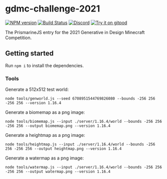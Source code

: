 # gdmc-challenge-2021

[![NPM version](https://img.shields.io/npm/v/gdmc-challenge-2021.svg)](http://npmjs.com/package/gdmc-challenge-2021)
[![Build Status](https://github.com/PrismarineJS/gdmc-challenge-2021/workflows/CI/badge.svg)](https://github.com/PrismarineJS/gdmc-challenge-2021/actions?query=workflow%3A%22CI%22)
[![Discord](https://img.shields.io/badge/chat-on%20discord-brightgreen.svg)](https://discord.gg/GsEFRM8)
[![Try it on gitpod](https://img.shields.io/badge/try-on%20gitpod-brightgreen.svg)](https://gitpod.io/#https://github.com/PrismarineJS/gdmc-challenge-2021)

The PrismarineJS entry for the 2021 Generative in Design Minecraft Competition.

## Getting started

Run `npm i` to install the dependencies.

### Tools

Generate a 512x512 test world:
```
node tools/genworld.js --seed 6708951544769826080 --bounds -256 256 -256 256 --version 1.16.4
```

Generate a biomemap as a png image:
```
node tools/biomemap.js --input ./server/1.16.4/world --bounds -256 256 -256 256 --output biomemap.png --version 1.16.4
```

Generate a heightmap as a png image:
```
node tools/heightmap.js --input ./server/1.16.4/world --bounds -256 256 -256 256 --output heightmap.png --version 1.16.4
```

Generate a watermap as a png image:
```
node tools/watermap.js --input ./server/1.16.4/world --bounds -256 256 -256 256 --output watermap.png --version 1.16.4
```
